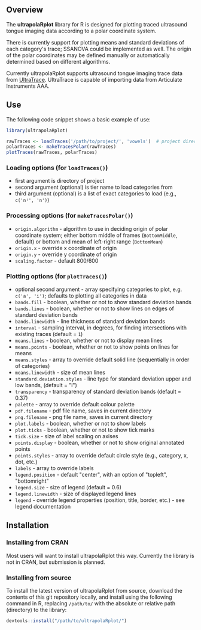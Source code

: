 ## Overview

The **ultrapolaRplot** library for R is designed for plotting traced ultrasound tongue imaging data according to a polar coordinate system.

There is currently support for plotting means and standard deviations of each category's trace; SSANOVA could be implemented as well.  The origin of the polar coordinates may be defined manually or automatically determined based on different algorithms.

Currently ultrapolaRplot supports ultrasound tongue imaging trace data from [UltraTrace](https://github.com/SwatPhonLab/UltraTrace).  UltraTrace is capable of importing data from Articulate Instruments AAA.


## Use

The following code snippet shows a basic example of use:

```R
library(ultrapolaRplot)

rawTraces <- loadTraces('/path/to/project/', 'vowels')  # project directory containing UltraTrace metadata file; tier to identify non-empty elements from for categories to plot
polarTraces <- makeTracesPolar(rawTraces)
plotTraces(rawTraces, polarTraces)
```

### Loading options (for `loadTraces()`)
* first argument is directory of project
* second argument (optional) is tier name to load categories from
* third argument (optional) is a list of exact categories to load (e.g., `c('nʲ', 'n')`)

### Processing options (for `makeTracesPolar()`)
* `origin.algorithm` - algorithm to use in deciding origin of polar coordinate system; either bottom middle of frames (`BottomMiddle`, default) or bottom and mean of left-right range (`BottomMean`)
* `origin.x` - override x coordinate of origin
* `origin.y` - override y coordinate of origin
* `scaling.factor` - default 800/600

### Plotting options (for `plotTraces()`)
* optional second argument - array specifying categories to plot, e.g. `c('a', 'i')`; defaults to plotting all categories in data
* `bands.fill` - boolean, whether or not to show standard deviation bands
* `bands.lines` - boolean, whether or not to show lines on edges of standard deviation bands
* `bands.linewidth` - line thickness of standard deviation bands
* `interval` - sampling interval, in degrees, for finding intersections with existing traces (default = `1`)
* `means.lines` - boolean, whether or not to display mean lines
* `means.points` - boolean, whether or not to show points on lines for means
* `means.styles` - array to override default solid line (sequentially in order of categories)
* `means.linewidth` - size of mean lines
* `standard.deviation.styles` - line type for standard deviation upper and low bands, (default = "l")
* `transparency` - transparency of standard deviation bands (default = 0.37)
* `palette` - array to override default colour palette
* `pdf.filename` - pdf file name, saves in current directory
* `png.filename` - png file name, saves in current directory
* `plot.labels` - boolean, whether or not to show labels
* `plot.ticks` - boolean, whether or not to show tick marks
* `tick.size` - size of label scaling on axises
* `points.display` - boolean, whether or not to show original annotated points
* `points.styles` - array to override default circle style (e.g., category, x, dot, etc.)
* `labels` - array to override labels
* `legend.position` - default "center", with an option of "topleft", "bottomright"
* `legend.size` - size of legend (default = 0.6)
* `legend.linewidth` - size of displayed legend lines 
* `legend` - override legend properties (position, title, border, etc.) - see legend documentation

## Installation

### Installing from CRAN

Most users will want to install ultrapolaRplot this way.  Currently the library is not in CRAN, but submission is planned.

### Installing from source

To install the latest version of ultrapolaRplot from source, download the contents of this git repository locally, and install using the following command in R, replacing `/path/to/` with the absolute or relative path (directory) to the library:

```R
devtools::install("/path/to/ultrapolaRplot/")
```

